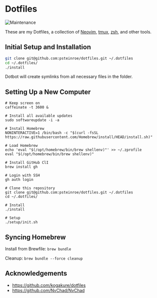 # Dotfiles

![Maintenance](https://img.shields.io/maintenance/yes/2022.svg)

These are my Dotfiles, a collection of [Neovim](https://neovim.io/), [tmux](https://tmux.github.io/), [zsh](http://zsh.sourceforge.net/), and other tools.

## Initial Setup and Installation

```sh
git clone git@github.com:psteinroe/dotfiles.git ~/.dotfiles
cd ~/.dotfiles/
./install
```

Dotbot will create symlinks from all necessary files in the folder.

## Setting Up a New Computer

```shell
# Keep screen on
caffeinate -t 3600 &

# Install all available updates
sudo softwareupdate -i -a

# Install Homebrew
NONINTERACTIVE=1 /bin/bash -c "$(curl -fsSL https://raw.githubusercontent.com/Homebrew/install/HEAD/install.sh)"

# Load Homebrew
echo 'eval "$(/opt/homebrew/bin/brew shellenv)"' >> ~/.zprofile
eval "$(/opt/homebrew/bin/brew shellenv)"

# Install GitHub ClI
brew install gh

# Login with SSH
gh auth login

# Clone this repository
git clone git@github.com:psteinroe/dotfiles.git ~/.dotfiles
cd ~/.dotfiles/

# Install
./install

# Setup
./setup/init.sh
```

## Syncing Homebrew

Install from Brewfile: `brew bundle`

Cleanup: `brew bundle --force cleanup`

## Acknowledgements

- https://github.com/kogakure/dotfiles
- https://github.com/NvChad/NvChad
